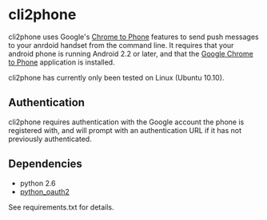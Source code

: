 cli2phone
=========
cli2phone uses Google's [Chrome to Phone](http://code.google.com/p/chrometophone/) features to send push messages to your anrdoid handset from the command line. It requires that your android phone is running Android 2.2 or later, and that the [Google Chrome to Phone](https://market.android.com/details?id=com.google.android.apps.chrometophone) application is installed.

cli2phone has currently only been tested on Linux (Ubuntu 10.10).

Authentication
--------------
cli2phone requires authentication with the Google account the phone is registered with, and will prompt with an authentication URL if it has not previously authenticated.

Dependencies
------------
* python 2.6
* [python_oauth2](https://github.com/simplegeo/python-oauth2) 

See requirements.txt for details.

